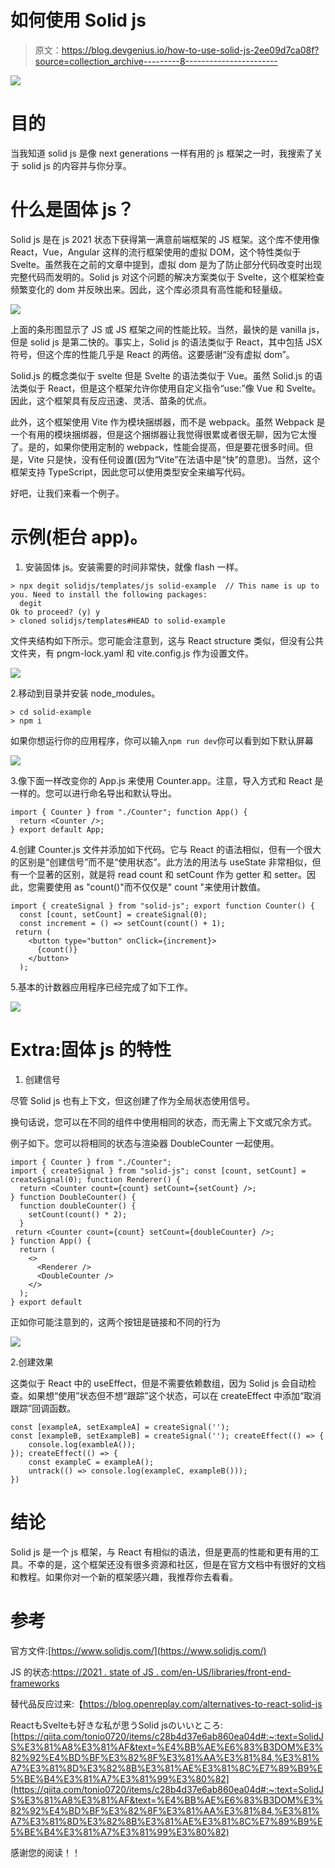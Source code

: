 # 如何使用 Solid js

> 原文：<https://blog.devgenius.io/how-to-use-solid-js-2ee09d7ca08f?source=collection_archive---------8----------------------->

![](img/b641d80bee387bea28ea570d296835de.png)

# 目的

当我知道 solid js 是像 next generations 一样有用的 js 框架之一时，我搜索了关于 solid js 的内容并与你分享。

# 什么是固体 js？

Solid js 是在 js 2021 状态下获得第一满意前端框架的 JS 框架。这个库不使用像 React，Vue，Angular 这样的流行框架使用的虚拟 DOM，这个特性类似于 Svelte。虽然我在之前的文章中提到，虚拟 dom 是为了防止部分代码改变时出现完整代码而发明的。Solid js 对这个问题的解决方案类似于 Svelte，这个框架检查频繁变化的 dom 并反映出来。因此，这个库必须具有高性能和轻量级。

![](img/ab7b01ceb959b309213d1700432cd7cf.png)

上面的条形图显示了 JS 或 JS 框架之间的性能比较。当然，最快的是 vanilla js，但是 solid js 是第二快的。事实上，Solid js 的语法类似于 React，其中包括 JSX 符号，但这个库的性能几乎是 React 的两倍。这要感谢“没有虚拟 dom”。

Solid.js 的概念类似于 svelte 但是 Svelte 的语法类似于 Vue。虽然 Solid.js 的语法类似于 React，但是这个框架允许你使用自定义指令“use:”像 Vue 和 Svelte。因此，这个框架具有反应迅速、灵活、苗条的优点。

此外，这个框架使用 Vite 作为模块捆绑器，而不是 webpack。虽然 Webpack 是一个有用的模块捆绑器，但是这个捆绑器让我觉得很累或者很无聊，因为它太慢了。是的，如果你使用定制的 webpack，性能会提高，但是要花很多时间。但是，Vite 只是快，没有任何设置(因为“Vite”在法语中是“快”的意思)。当然，这个框架支持 TypeScript，因此您可以使用类型安全来编写代码。

好吧，让我们来看一个例子。

# 示例(柜台 app)。

1.  安装固体 js。安装需要的时间非常快，就像 flash 一样。

```
> npx degit solidjs/templates/js solid-example  // This name is up to you. Need to install the following packages:
  degit
Ok to proceed? (y) y
> cloned solidjs/templates#HEAD to solid-example
```

文件夹结构如下所示。您可能会注意到，这与 React structure 类似，但没有公共文件夹，有 pngm-lock.yaml 和 vite.config.js 作为设置文件。

![](img/448f99b90ca01c90ec094477dce11f39.png)

2.移动到目录并安装 node_modules。

```
> cd solid-example
> npm i
```

如果你想运行你的应用程序，你可以输入`npm run dev`你可以看到如下默认屏幕

![](img/09f2939f3c506715d4792f7ce59469a7.png)

3.像下面一样改变你的 App.js 来使用 Counter.app。注意，导入方式和 React 是一样的。您可以进行命名导出和默认导出。

```
import { Counter } from "./Counter"; function App() {
  return <Counter />;
} export default App;
```

4.创建 Counter.js 文件并添加如下代码。它与 React 的语法相似，但有一个很大的区别是“创建信号”而不是“使用状态”。此方法的用法与 useState 非常相似，但有一个显著的区别，就是将 read count 和 setCount 作为 getter 和 setter。因此，您需要使用 as "count()"而不仅仅是" count "来使用计数值。

```
import { createSignal } from "solid-js"; export function Counter() {
  const [count, setCount] = createSignal(0);
  const increment = () => setCount(count() + 1);
 return (
    <button type="button" onClick={increment}>
      {count()}
    </button>
  );
```

5.基本的计数器应用程序已经完成了如下工作。

![](img/109f078d85220ea2160e8cb458605f0b.png)

# Extra:固体 js 的特性

1.  创建信号

尽管 Solid js 也有上下文，但这创建了作为全局状态使用信号。

换句话说，您可以在不同的组件中使用相同的状态，而无需上下文或冗余方式。

例子如下。您可以将相同的状态与渲染器 DoubleCounter 一起使用。

```
import { Counter } from "./Counter";
import { createSignal } from "solid-js"; const [count, setCount] = createSignal(0); function Renderer() {
  return <Counter count={count} setCount={setCount} />;
} function DoubleCounter() {
  function doubleCounter() {
    setCount(count() * 2);
  }
 return <Counter count={count} setCount={doubleCounter} />;
} function App() {
  return (
    <>
      <Renderer />
      <DoubleCounter />
    </>
  );
} export default
```

正如你可能注意到的，这两个按钮是链接和不同的行为

![](img/d0f3aff359c8f7c335c31f96d607e59d.png)

2.创建效果

这类似于 React 中的 useEffect，但是不需要依赖数组，因为 Solid js 会自动检查。如果想“使用”状态但不想“跟踪”这个状态，可以在 createEffect 中添加“取消跟踪”回调函数。

```
const [exampleA, setExampleA] = createSignal('');
const [exampleB, setExampleB] = createSignal(''); createEffect(() => {
    console.log(exambleA());
}); createEffect(() => {
    const exampleC = exampleA();
    untrack(() => console.log(exampleC, exampleB()));
})
```

# 结论

Solid js 是一个 js 框架，与 React 有相似的语法，但是更高的性能和更有用的工具。不幸的是，这个框架还没有很多资源和社区，但是在官方文档中有很好的文档和教程。如果你对一个新的框架感兴趣，我推荐你去看看。

# 参考

官方文件:[https://www.solidjs.com/](https://www.solidjs.com/)

JS 的状态:[https://2021 . state of JS . com/en-US/libraries/front-end-frameworks](https://2021.stateofjs.com/en-US/libraries/front-end-frameworks)

替代品反应过来:【https://blog.openreplay.com/alternatives-to-react-solid-js 

ReactもSvelteも好きな私が思うSolid jsのいいところ: [https://qiita.com/tonio0720/items/c28b4d37e6ab860ea04d#:~:text=SolidJS%E3%81%A8%E3%81%AF&text=%E4%BB%AE%E6%83%B3DOM%E3%82%92%E4%BD%BF%E3%82%8F%E3%81%AA%E3%81%84,%E3%81%A7%E3%81%8D%E3%82%8B%E3%81%AE%E3%81%8C%E7%89%B9%E5%BE%B4%E3%81%A7%E3%81%99%E3%80%82](https://qiita.com/tonio0720/items/c28b4d37e6ab860ea04d#:~:text=SolidJS%E3%81%A8%E3%81%AF&text=%E4%BB%AE%E6%83%B3DOM%E3%82%92%E4%BD%BF%E3%82%8F%E3%81%AA%E3%81%84,%E3%81%A7%E3%81%8D%E3%82%8B%E3%81%AE%E3%81%8C%E7%89%B9%E5%BE%B4%E3%81%A7%E3%81%99%E3%80%82)

感谢您的阅读！！